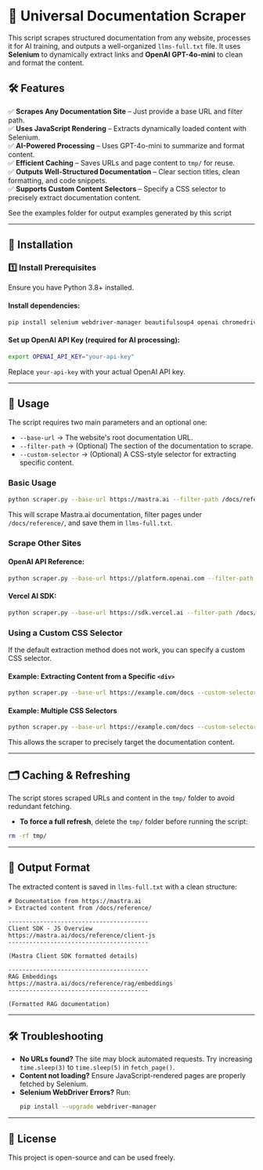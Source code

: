 # 🚀 Universal Documentation Scraper

This script scrapes structured documentation from any website, processes it for AI training, and outputs a well-organized `llms-full.txt` file. It uses **Selenium** to dynamically extract links and **OpenAI GPT-4o-mini** to clean and format the content.

## 🛠 Features

✅ **Scrapes Any Documentation Site** – Just provide a base URL and filter path.  
✅ **Uses JavaScript Rendering** – Extracts dynamically loaded content with Selenium.  
✅ **AI-Powered Processing** – Uses GPT-4o-mini to summarize and format content.  
✅ **Efficient Caching** – Saves URLs and page content to `tmp/` for reuse.  
✅ **Outputs Well-Structured Documentation** – Clear section titles, clean formatting, and code snippets.  
✅ **Supports Custom Content Selectors** – Specify a CSS selector to precisely extract documentation content.

See the examples folder for output examples generated by this script

---

## 🔧 Installation

### **1️⃣ Install Prerequisites**

Ensure you have Python 3.8+ installed.

#### Install dependencies:

```bash
pip install selenium webdriver-manager beautifulsoup4 openai chromedriver-autoinstaller
```

#### Set up OpenAI API Key (required for AI processing):

```bash
export OPENAI_API_KEY="your-api-key"
```

Replace `your-api-key` with your actual OpenAI API key.

---

## 🚀 Usage

The script requires two main parameters and an optional one:

- `--base-url` → The website's root documentation URL.
- `--filter-path` → (Optional) The section of the documentation to scrape.
- `--custom-selector` → (Optional) A CSS-style selector for extracting specific content.

### **Basic Usage**

```bash
python scraper.py --base-url https://mastra.ai --filter-path /docs/reference/
```

This will scrape Mastra.ai documentation, filter pages under `/docs/reference/`, and save them in `llms-full.txt`.

### **Scrape Other Sites**

#### OpenAI API Reference:

```bash
python scraper.py --base-url https://platform.openai.com --filter-path /docs/api-reference/
```

#### Vercel AI SDK:

```bash
python scraper.py --base-url https://sdk.vercel.ai --filter-path /docs/
```

### **Using a Custom CSS Selector**

If the default extraction method does not work, you can specify a custom CSS selector.

#### Example: Extracting Content from a Specific `<div>`

```bash
python scraper.py --base-url https://example.com/docs --custom-selector "div.main-doc-container"
```

#### Example: Multiple CSS Selectors

```bash
python scraper.py --base-url https://example.com/docs --custom-selector "article, section.content, div.doc-content"
```

This allows the scraper to precisely target the documentation content.

---

## 🗂 Caching & Refreshing

The script stores scraped URLs and content in the `tmp/` folder to avoid redundant fetching.

- **To force a full refresh**, delete the `tmp/` folder before running the script:

```bash
rm -rf tmp/
```

---

## 📝 Output Format

The extracted content is saved in `llms-full.txt` with a clean structure:

```plaintext
# Documentation from https://mastra.ai
> Extracted content from /docs/reference/

----------------------------------------
Client SDK - JS Overview
https://mastra.ai/docs/reference/client-js
----------------------------------------

(Mastra Client SDK formatted details)

----------------------------------------
RAG Embeddings
https://mastra.ai/docs/reference/rag/embeddings
----------------------------------------

(Formatted RAG documentation)
```

---

## 🛠 Troubleshooting

- **No URLs found?** The site may block automated requests. Try increasing `time.sleep(3)` to `time.sleep(5)` in `fetch_page()`.
- **Content not loading?** Ensure JavaScript-rendered pages are properly fetched by Selenium.
- **Selenium WebDriver Errors?** Run:
  ```bash
  pip install --upgrade webdriver-manager
  ```

---

## 📜 License

This project is open-source and can be used freely.

